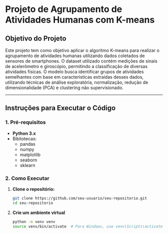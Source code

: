 # Projeto de Agrupamento de Atividades Humanas com K-means

## Objetivo do Projeto

Este projeto tem como objetivo aplicar o algoritmo K-means para realizar o agrupamento de atividades humanas utilizando dados coletados de sensores de smartphones. O dataset utilizado contém medições de sinais de acelerômetro e giroscópio, permitindo a classificação de diversas atividades físicas. O modelo busca identificar grupos de atividades semelhantes com base em características extraídas desses dados, utilizando técnicas de análise exploratória, normalização, redução de dimensionalidade (PCA) e clustering não supervisionado.

---

## Instruções para Executar o Código

### 1. Pré-requisitos

- **Python 3.x**
- Bibliotecas:
  - pandas
  - numpy
  - matplotlib
  - seaborn
  - sklearn

### 2. Como Executar

1. **Clone o repositório:**
   ```bash
   git clone https://github.com/seu-usuario/seu-repositorio.git
   cd seu-repositorio
2. **Crie um ambiente virtual**
   ```bash
   python -m venv venv
   source venv/bin/activate  # Para Windows, use venv\Scripts\activate
